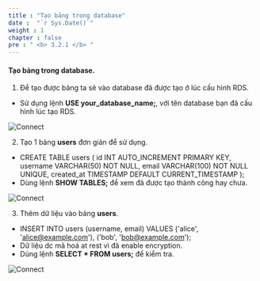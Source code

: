 ```yaml
---
title : "Tạo bảng trong database"
date :  "`r Sys.Date()`" 
weight : 1
chapter : false
pre : " <b> 3.2.1 </b> "
---
```

#### Tạo bảng trong database.

1. Để tạo được bảng ta sẽ vào database đã được tạo ở lúc cấu hình RDS.
 + Sử dụng lệnh **USE your_database_name;**, với tên database bạn đã cấu hình lúc tạo RDS.

![Connect](/images/3.connect/003-createtable.png)

2. Tạo 1 bảng **users** đơn giản để sử dụng.
  + CREATE TABLE users (
    id INT AUTO_INCREMENT PRIMARY KEY,
    username VARCHAR(50) NOT NULL,
    email VARCHAR(100) NOT NULL UNIQUE,
    created_at TIMESTAMP DEFAULT CURRENT_TIMESTAMP
    );
  + Dùng lệnh **SHOW TABLES;** để xem đã được tạo thành công hay chưa.

![Connect](/images/3.connect/004-createtable.png)

3. Thêm dữ liệu vào bảng **users**.
  + INSERT INTO users (username, email) VALUES 
    ('alice', 'alice@example.com'),
    ('bob', 'bob@example.com');
  + Dữ liệu dc mã hoá at rest vì đã enable encryption.
  + Dùng lệnh **SELECT * FROM users;** để kiểm tra.

![Connect](/images/3.connect/005-createtable.png)
